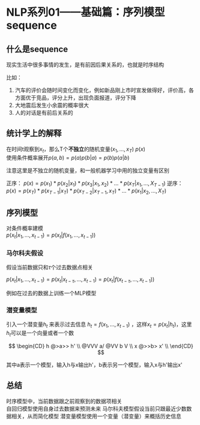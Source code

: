 # NLP系列01——基础篇：序列模型sequence

## 什么是sequence

现实生活中很多事情的发生，是有前因后果关系的，也就是时序结构  

比如：
1. 汽车的评价会随时间变化而变化，例如新品刚上市时宣发做得好，评价高，各方面优于竞品，评分上升，出现负面报道，评分下降
2. 大地震后发生小余震的概率很大
3. 人的对话是有前后关系的

## 统计学上的解释

在时间t观察到$x_t$，那么T个**不独立**的随机变量$(x_1,...,x_T)~p(x)$  
使用条件概率展开$p(a,b)=p(a)p(b|a)=p(b)p(a|b)$

注意这里是不独立的随机变量，和一般机器学习中用的独立变量有区别

正序：
$p(x)=p(x_1)*p(x_2|x_1)*p(x_3|x_1,x_2)*...*p(x_T|x_1,...,X_{T-1})$
逆序：
$p(x)=p(x_T)*p(x_{T-1}|x_T)*p(x_{T-2}|x_{T-1},x_T)*...*p(x_1|x_2,...,X_T)$

## 序列模型

对条件概率建模  
$p(x_t|x_1,...,x_{t-1})=p(x_t|f(x_1,...,x_{t-1}))$

### 马尔科夫假设

假设当前数据只和$\tau$个过去数据点相关

$p(x_t|x_1,...,x_{t-1})=p(x_t|x_{t-\tau},...,x_{t-1})=p(x_t|f(x_{t-\tau},...,x_{t-1}))$

例如在过去的数据上训练一个MLP模型

### 潜变量模型

引入一个潜变量$h_t$ 来表示过去信息 $h_t=f(x_1,...,x_{t-1})$ ，这样$x_t=p(x_t|h_t)$，这里$h_t$可以是一个向量或者一个数

$$
\begin{CD}
    h @>a>> h' \\
    @VVV a/  @VV b V \\
    x @>>b> x' \\
\end{CD}
$$

其中a表示一个模型，输入h与x输出h'，b表示另一个模型，输入x与h'输出x'

## 总结

时序模型中，当前数据跟之前观察到的数据项相关  
自回归模型使用自身过去数据来预测未来
马尔科夫模型假设当前只跟最近少数数据相关，从而简化模型
潜变量模型使用一个变量（潜变量）来概括历史信息